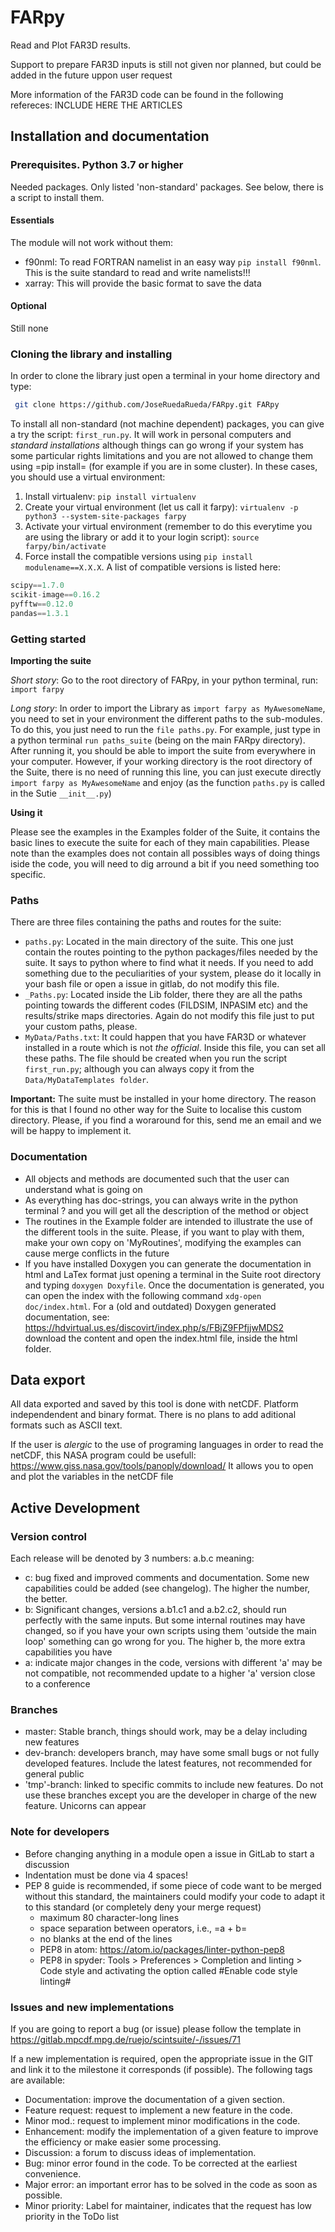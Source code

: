 # FARpy
Read and Plot FAR3D results.

Support to prepare FAR3D inputs is still not given nor planned, but could be added in the future uppon user request

More information of the FAR3D code can be found in the following refereces: INCLUDE HERE THE ARTICLES

## Installation and documentation
### Prerequisites. Python 3.7 or higher
Needed packages. Only listed 'non-standard' packages. See below, there is a script to install them.

#### Essentials
The module will not work without them:
- f90nml: To read FORTRAN namelist in an easy way `pip install f90nml`. This is the suite standard to read and write namelists!!!
- xarray: This will provide the basic format to save the data

#### Optional
Still none

### Cloning the library and installing
In order to clone the library just open a terminal in your home directory and type:
```bash
 git clone https://github.com/JoseRuedaRueda/FARpy.git FARpy
```
To install all non-standard (not machine dependent) packages, you can give a try the script: `first_run.py`. It will work in personal computers and *standard installations* although things can go wrong if your system has some particular rights limitations and you are not allowed to change them using =pip install= (for example if you are in some cluster). In these cases, you should use a virtual environment:

1. Install virtualenv: `pip install virtualenv`
2. Create your virtual environment (let us call it farpy): `virtualenv -p python3 --system-site-packages farpy`
3. Activate your virtual environment (remember to do this everytime you are using the library or add it to your login script): `source farpy/bin/activate`
4. Force install the compatible versions using `pip install modulename==X.X.X`. A list of compatible versions is listed here:
```python
scipy==1.7.0
scikit-image==0.16.2
pyfftw==0.12.0
pandas==1.3.1
```
### Getting started
**Importing the suite**

*Short story*: Go to the root directory of FARpy, in your python terminal, run: `import farpy`

*Long story*: In order to import the Library as `import farpy as MyAwesomeName`, you need to set in your environment the different paths to the sub-modules. To do this, you just need to run the `file paths.py`. For example, just type in a python terminal `run paths_suite` (being on the main FARpy directory). After running it, you should be able to import the suite from everywhere in your computer. However, if your working directory is the root directory of the Suite, there is no need of running this line, you can just execute directly `import farpy as MyAwesomeName` and enjoy (as the function `paths.py` is called in the Sutie `__init__.py`)

**Using it**

Please see the examples in the Examples folder of the Suite, it contains the basic lines to execute the suite for each of they main capabilities. Please note than the examples does not contain all possibles ways of doing things iside the code, you will need to dig arround a bit if you need something too specific.

### Paths
There are three files containing the paths and routes for the suite:
- `paths.py`: Located in the main directory of the suite. This one just contain the routes pointing to the python packages/files needed by the suite. It says to python where to find what it needs. If you need to add something due to the peculiarities of your system, please do it locally in your bash file or open a issue in gitlab, do not modify this file.
- `_Paths.py`: Located inside the Lib folder, there they are all the paths pointing towards the different codes (FILDSIM, INPASIM etc) and the results/strike maps directories. Again do not modify this file just to put your custom paths, please.
- `MyData/Paths.txt`: It could happen that you have FAR3D or whatever installed in a route which is not *the official*. Inside this file, you can set all these paths. The file should be created when you run the script `first_run.py`; although you can always copy it from the `Data/MyDataTemplates folder`.

**Important:** The suite must be installed in your home directory. The reason for this is that I found no other way for the Suite to localise this custom directory. Please, if you find a woraround for this, send me an email and we will be happy to implement it.

### Documentation
- All objects and methods are documented such that the user can understand what is going on
- As everything has doc-strings, you can always write in the python terminal <fname>? and you will get all the description of the <fname> method or object
- The routines in the Example folder are intended to illustrate the use of the different tools in the suite. Please, if you want to play with them, make your own copy on 'MyRoutines', modifying the examples can cause merge conflicts in the future
- If you have installed Doxygen you can generate the documentation in html and LaTex format just opening a terminal in the Suite root directory and typing  `doxygen Doxyfile`. Once the documentation is generated, you can open the index with the following command `xdg-open doc/index.html`. For a (old and outdated) Doxygen generated documentation, see: <https://hdvirtual.us.es/discovirt/index.php/s/FBjZ9FPfjjwMDS2> download the content and open the index.html file, inside the html folder.

## Data export
All data exported and saved by this tool is done with netCDF. Platform independendent and binary format. There is no plans to add aditional formats such as ASCII text.

If the user is *alergic* to the use of programing languages in order to read the netCDF, this NASA program could be usefull: https://www.giss.nasa.gov/tools/panoply/download/ It allows you to open and plot the variables in the netCDF file

## Active Development
### Version control
Each release will be denoted by 3 numbers: a.b.c meaning:
- c: bug fixed and improved comments and documentation. Some new capabilities could be added (see changelog). The higher the number, the better.
- b: Significant changes, versions a.b1.c1 and a.b2.c2, should run perfectly with the same inputs.  But some internal routines may have changed, so if you have your own scripts using them 'outside the main loop' something can go wrong for you. The higher b, the more extra capabilities you have
- a: indicate major changes in the code, versions with different 'a' may be not compatible, not recommended update to a higher 'a' version close to a conference

### Branches
- master: Stable branch, things should work, may be a delay including new features
- dev-branch: developers branch, may have some small bugs or not fully developed features. Include the latest features, not recommended for general public
- 'tmp'-branch: linked to specific commits to include new features. Do not use these branches except you are the developer in charge of the new feature. Unicorns can appear

### Note for developers
- Before changing anything in a module open a issue in GitLab to start a discussion
- Indentation must be done via 4 spaces!
- PEP 8 guide is recommended, if some piece of code want to be merged without this standard, the maintainers could modify your code to adapt it to this standard (or completely deny your merge request)
  + maximum 80 character-long lines
  + space separation between operators, i.e., =a + b=
  + no blanks at the end of the lines
  + PEP8 in atom: <https://atom.io/packages/linter-python-pep8>
  + PEP8 in spyder: Tools > Preferences > Completion and linting > Code style and activating the option called #Enable code style linting#

### Issues and new implementations
If you are going to report a bug (or issue) please follow the template in <https://gitlab.mpcdf.mpg.de/ruejo/scintsuite/-/issues/71>

If a new implementation is required, open the appropriate issue in the GIT and link it to the milestone it corresponds (if possible). The following tags are available:

- Documentation: improve the documentation of a given section.
- Feature request: request to implement a new feature in the code.
- Minor mod.: request to implement minor modifications in the code.
- Enhancement: modify the implementation of a given feature to improve the efficiency or make easier some processing.
- Discussion: a forum to discuss ideas of implementation.
- Bug: minor error found in the code. To be corrected at the earliest convenience.
- Major error: an important error has to be solved in the code as soon as possible.
- Minor priority: Label for maintainer, indicates that the request has low priority in the ToDo list
